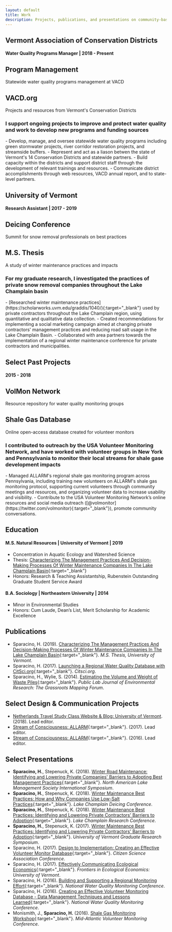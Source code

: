 ```yaml
---
layout: default
title: Work
description: Projects, publications, and presentations on community-based science, water quality, and science communication
---
```

## Vermont Association of Conservation Districts

#### Water Quality Programs Manager | 2018 - Present

<div class="card" id="card-vacd" style="cursor: pointer;" onClick="window.location='/vacd.html';">
    <div class="card-container">
    <h2>Program Management</h2>
    <p>Statewide water quality programs management at VACD</p>
      </div>
</div>
<div class="card" id="card-vacd-site" style="cursor: pointer;" onClick="window.location='https://vacd.org';">
    <div class="card-container">
    <h2>VACD.org</h2>
    <p>Projects and resources from Vermont's Conservation Districts</p>
  </div>
</div>
<h3 class="featured-text">I support ongoing projects to improve and protect water quality and work to develop new programs and funding sources</h3>
- Develop, manage, and oversee statewide water quality programs including green stormwater projects, river corridor restoration projects, and streamside buffers.
- Represent and act as a liason betwen the state of Vermont's 14 Conservation Districts and statewide partners.
- Build capacity within the districts and support district staff through the development of relevant trainings and resources.
- Communicate district accomplishments through web resources, VACD annual report, and to state-level partners.
<div class="line-break"></div>

## University of Vermont

#### Research Assistant | 2017 - 2019

<div class="card" id="card-deicing-conference" style="cursor: pointer;" onClick="window.location='/deicing-conference.html';">
    <div class="card-container">
    <h2>Deicing Conference</h2>
    <p>Summit for snow removal professionals on best practices</p>
      </div>
</div>
<div class="card" id="card-thesis" style="cursor: pointer;" onClick="window.location='/thesis.html';">
    <div class="card-container">
    <h2>M.S. Thesis</h2>
    <p>A study of winter maintenance practices and impacts</p>
  </div>
</div>
<h3 class="featured-text">For my graduate research, I investigated the practices of private snow removal companies throughout the Lake Champlain basin</h3>
- [Researched winter maintenance practices](https://scholarworks.uvm.edu/graddis/1040/){:target="_blank"} used by private contractors throughout the Lake Champlain region, using quantitative and qualitative data collection.
- Created recommendations for implementing a social marketing campaign aimed at changing private contractors' management practices and reducing road salt usage in the Lake Champlain Basin.
- Collaborated with area partners towards the implementation of a regional winter maintenance conference for private contractors and municipalities.
<div class="line-break"></div>

## Select Past Projects

#### 2015 - 2018

<div class="card" id="card-volmon" style="cursor: pointer;" onClick="window.location='/volmon.html';">
    <div class="card-container">
    <h2>VolMon Network</h2>
    <p>Resource repository for water quality monitoring groups</p>
      </div>
</div>
<div class="card" id="card-allarmwater" style="cursor: pointer;" onClick="window.location='/shale-gas.html';">
    <div class="card-container">
    <h2>Shale Gas Database</h2>
    <p>Online open-access database created for volunteer monitors</p>
     </div>
</div>
<h3 class="featured-text">I contributed to outreach by the USA Volunteer Monitoring Network, and have worked with volunteer groups in New York and Pennsylvania to monitor their local streams for shale gase development impacts</h3>
- Managed ALLARM's regional shale gas monitoring program across Pennsylvania, including training new volunteers on ALLARM's shale gas monitoring protocol, supporting current volunteers through community meetings and resources, and organizing volunteer data to increase usability and visibility.
- Contribute to the USA Volunteer Monitoring Network’s online resources and social media outreach ([@volmonitor](https://twitter.com/volmonitor){:target="_blank"}), promote community conversations.
<div class="line-break"></div>

## Education

#### M.S. Natural Resources | University of Vermont | 2019

- Concentration in Aquatic Ecology and Watershed Science
- Thesis: [Characterizing The Management Practices And Decision-Making Processes Of Winter Maintenance Companies In The Lake Champlain Basin](https://scholarworks.uvm.edu/graddis/1040/){:target="_blank"}
- Honors: Research & Teaching Assistantship, Rubenstein Outstanding Graduate Student Service Award

#### B.A. Sociology | Northeastern University | 2014

- Minor in Environmental Studies
- Honors: Cum Laude, Dean’s List, Merit Scholarship for Academic Excellence
<div class="line-break"></div>

## Publications

- Sparacino, H. (2019). [Characterizing The Management Practices And Decision-Making Processes Of Winter Maintenance Companies In The Lake Champlain Basin](https://scholarworks.uvm.edu/graddis/1040/){:target="_blank"}. *M.S. Thesis, University of Vermont*.
- Sparacino, H. (2017). [Launching a Regional Water Quality Database with CitSci.org](https://www.citsci.org/CWIS438/Websites/CitSci/BlogPost.php?ID=797){:target="_blank"}. *Citsci.org*.
- Sparacino, H., Wylie, S. (2014). [Estimating the Volume and Weight of Waste Piles](https://i.publiclab.org/system/images/photos/000/006/719/original/GM_Forum_20140909_Estimating_Trash_Piles.pdf){:target="_blank"}. *Public Lab Journal of Environmental Research: The Grassroots Mapping Forum*.

## Select Design & Communication Projects

- [Netherlands Travel Study Class Website & Blog: University of Vermont](/netherlands.html). (2018). Lead editor.
- [Stream of Consciousness: ALLARM](https://scholar.dickinson.edu/cgi/viewcontent.cgi?article=1047&context=stream_of_consciousness){:target="_blank"}. (2017). Lead editor.
- [Stream of Consciousness: ALLARM](http://scholar.dickinson.edu/cgi/viewcontent.cgi?article=1001&amp;context=stream_of_consciousness){:target="_blank"}. (2016). Lead editor.

## Select Presentations

- **Sparacino, H.**, Stepenuck, K. (2018). [Winter Road Maintenance: Identifying and Lowering Private Companies' Barriers to Adopting Best Management Practices](https://www.pscp.tv/w/1RDGlqebYMdJL){:target="_blank"}. *North American Lake Management Society International Symposium*. 
- **Sparacino, H.**, Stepenuck, K. (2018). [Winter Maintenance Best Practices: How and Why Companies Use Low-Salt Practices](https://www.uvm.edu/seagrant/sites/default/files/uploads/SparacinoPresentation2018.10.10.pdf){:target="_blank"}. *Lake Champlain Deicing Conference*.
- **Sparacino, H.**, Stepenuck, K. (2018). [Winter Maintenance Best Practices: Identifying and Lowering Private Contractors' Barriers to Adoption](http://www.lcbp.org/water-environment/data-monitoring/lake-champlain-research-conference/){:target="_blank"}. *Lake Champlain Research Conference*.
- **Sparacino, H.**, Stepenuck, K. (2017). [Winter Maintenance Best Practices: Identifying and Lowering Private Contractors' Barriers to Adoption](https://www.youtube.com/watch?v=F_WgywbjZYY){:target="_blank"}. *University of Vermont Graduate Research Symposium*.
- Sparacino, H. (2017). [Design to Implementation: Creating an Effective Volunteer Monitor Database](https://osf.io/hj7rp/){:target="_blank"}. *Citizen Science Association Conference*.
- Sparacino, H. (2017). [Effectively Communicating Ecological Economics](http://www.uvm.edu/~jdericks/Conference-EE_Frontiers-3May17.pdf){:target="_blank"}. *Frontiers in Ecological Economics: University of Vermont*.
- Sparacino, H. (2016). [Building and Supporting a Regional Monitoring Effort](https://drive.google.com/file/d/0BxXFDCUd9xxTWmVWZXRidElNa0E/view?usp=sharing){:target="_blank"}. *National Water Quality Monitoring Conference*.
- Sparacino, H. (2016). [Creating an Effective Volunteer Monitoring Database - Data Management Techniques and Lessons Learned](https://drive.google.com/file/d/0BxXFDCUd9xxTNGlKek1KbWlWOWM/view?usp=sharing){:target="_blank"}. *National Water Quality Monitoring Conference*.
- Monismith, J., **Sparacino, H.** (2016). [Shale Gas Monitoring Workshop](https://vcwq.files.wordpress.com/2015/08/holden-sparacino-allarm-shale-gas-presentation.pdf){:target="_blank"}. *Mid-Atlantic Volunteer Monitoring Conference*.